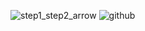 
![step1_step2_arrow](https://user-images.githubusercontent.com/53274246/99926730-ae5b4d80-2d68-11eb-905d-30cf479af2d7.png)
![github](https://user-images.githubusercontent.com/53274246/99927619-f29c1d00-2d6b-11eb-94bb-6084800c249a.jpg)
